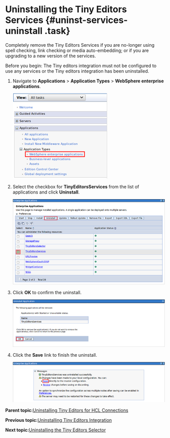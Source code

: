 # Uninstalling the Tiny Editors Services {#uninst-services-uninstall .task}

Completely remove the Tiny Editors Services if you are no-longer using spell checking, link checking or media auto-embedding; or if you are upgrading to a new version of the services.

Before you begin: The Tiny editors integration must not be configured to use any services or the Tiny editors integration has been uninstalled.

1.  Navigate to **Applications** \> **Application Types** \> **WebSphere enterprise applications**.

    ![](resource/was/applications_applications.png)

2.  Select the checkbox for **TinyEditorsServices** from the list of applications and click **Uninstall**.

    ![](resource/was/uninstall_services_01.png)

3.  Click **OK** to confirm the uninstall.

    ![](resource/was/uninstall_services_02.png)

4.  Click the **Save** link to finish the uninstall.

    ![](resource/was/uninstall_services_03.png)


**Parent topic:**[Uninstalling Tiny Editors for HCL Connections](t_03-uninst_00-summary.md)

**Previous topic:**[Uninstalling Tiny Editors Integration](t_03-uninst_01-editors_00-summary.md)

**Next topic:**[Uninstalling the Tiny Editors Selector](t_03-uninst_03-selector-uninstall.md)

